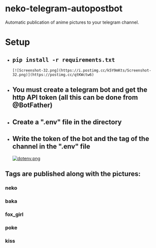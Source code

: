 # neko-telegram-autopostbot
Automatic publication of anime pictures to your telegram channel.
# Setup
* ## `pip install -r requirements.txt`
      [![Screenshot-32.png](https://i.postimg.cc/k5Y9mKts/Screenshot-32.png)](https://postimg.cc/qtKWctw6)
* ## You must create a telegram bot and get the http API token (all this can be done from @BotFather)
* ## Create a ".env" file in the directory
* ## Write the token of the bot and the tag of the channel in the ".env" file
    [![dotenv.png](https://i.postimg.cc/76Kk5vvz/dotenv.png)](https://postimg.cc/Kk3VWH8c)

## Tags are published along with the pictures:
### neko
### baka
### fox_girl
### poke
### kiss
